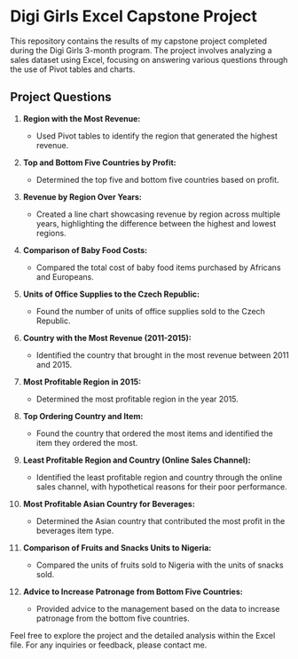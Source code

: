# Digi Girls Excel Capstone Project

This repository contains the results of my capstone project completed during the Digi Girls 3-month program. The project involves analyzing a sales dataset using Excel, focusing on answering various questions through the use of Pivot tables and charts.

## Project Questions

1. **Region with the Most Revenue:**
   - Used Pivot tables to identify the region that generated the highest revenue.

2. **Top and Bottom Five Countries by Profit:**
   - Determined the top five and bottom five countries based on profit.

3. **Revenue by Region Over Years:**
   - Created a line chart showcasing revenue by region across multiple years, highlighting the difference between the highest and lowest regions.

4. **Comparison of Baby Food Costs:**
   - Compared the total cost of baby food items purchased by Africans and Europeans.

5. **Units of Office Supplies to the Czech Republic:**
   - Found the number of units of office supplies sold to the Czech Republic.

6. **Country with the Most Revenue (2011-2015):**
   - Identified the country that brought in the most revenue between 2011 and 2015.

7. **Most Profitable Region in 2015:**
   - Determined the most profitable region in the year 2015.

8. **Top Ordering Country and Item:**
   - Found the country that ordered the most items and identified the item they ordered the most.

9. **Least Profitable Region and Country (Online Sales Channel):**
   - Identified the least profitable region and country through the online sales channel, with hypothetical reasons for their poor performance.

10. **Most Profitable Asian Country for Beverages:**
    - Determined the Asian country that contributed the most profit in the beverages item type.

11. **Comparison of Fruits and Snacks Units to Nigeria:**
    - Compared the units of fruits sold to Nigeria with the units of snacks sold.

12. **Advice to Increase Patronage from Bottom Five Countries:**
    - Provided advice to the management based on the data to increase patronage from the bottom five countries.

Feel free to explore the project and the detailed analysis within the Excel file. For any inquiries or feedback, please contact me.
